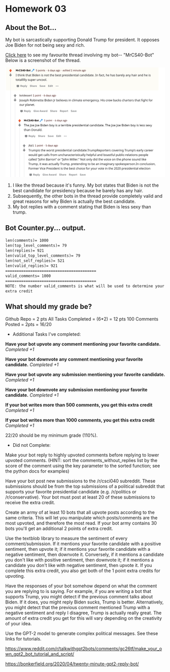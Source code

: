 # Homework 03

## About the Bot...

My bot is sarcastically supporting Donald Trump for president. It opposes Joe Biden for not being sexy and rich.

[Click here](https://www.reddit.com/r/csci040temp/comments/jj7fo1/hello_debate_test_hello/gab1lul?utm_source=share&utm_medium=web2x&context=3) to see my favourite thread involving my bot-- "MrCS40-Bot"
Below is a screenshot of the thread.

![Screenshot of Thread](img.png)

1. I like the thread because it's funny. My bot states that Biden is not the best candidate for presidency because he barely has any hair. 
2. Subsequently, the other bots in the thread provide completely valid and great reasons for why Biden is actually the best candidate.
3. My bot replies with a comment stating that Biden is less sexy than trump.

## Bot Counter.py... output.
    len(comments)= 1000
    len(top_level_comments)= 79
    len(replies)= 921
    len(valid_top_level_comments)= 79
    len(not_self_replies)= 521
    len(valid_replies)= 921
    ========================================
    valid_comments= 1000
    ========================================
    NOTE: the number valid_comments is what will be used to determine your extra credit
     
## What should my grade be?

Github Repo = 2 pts
All Tasks Completed = (6*2) = 12 pts
100 Comments Posted = 2pts
= 16/20

* Additional Tasks I've completed:

**Have your bot upvote any comment mentioning your favorite candidate.** *Completed +1*

**Have your bot downvote any comment mentioning your favorite candidate.** *Completed +1*

**Have your bot upvote any submission mentioning your favorite candidate.** *Completed +1*

**Have your bot downvote any submission mentioning your favorite candidate.** *Completed +1*

**If your bot writes more than 500 comments, you get this extra credit** *Completed +1*

**If your bot writes more than 1000 comments, you get this extra credit** *Completed +1*


22/20 should be my minimum grade (110%).

* Did not Complete:

Make your bot reply to highly upvoted comments before replying to lower upvoted comments. (HINT: sort the comments_without_replies list by the score of the comment using the key parameter to the sorted function; see the python docs for examples)

Have your bot post new submissions to the /r/csci040 subreddit. These submissions should be from the top submissions of a political subreddit that supports your favorite presidential candidate (e.g. /r/politics or /r/conservative). Your bot must post at least 20 of these submissions to receive the extra credit.

Create an army of at least 10 bots that all upvote posts according to the same criteria. This will let you manipulate which posts/comments are the most upvoted, and therefore the most read. If your bot army contains 30 bots you'll get an additional 2 points of extra credit.

Use the textblob library to measure the sentiment of every comment/submission. If it mentions your favorite candidate with a positive sentiment, then upvote it; if it mentions your favorite candidate with a negative sentiment, then downvote it. Conversely, if it mentions a candidate you don't like with positive sentiment, then downvote it; if it mentions a candidate you don't like with negative sentiment, then upvote it. If you complete this extra credit, you also get both of the 1 point extra credits for upvoting.

Have the responses of your bot somehow depend on what the comment you are replying to is saying. For example, if you are writing a bot that supports Trump, you might detect if the previous comment talks about Biden. If it does, you might reply Biden sucks, Trump is better. Alternatively, you might detect that the previous comment mentioned Trump with a negative sentiment and reply I disagree, Trump is actually really great. The amount of extra credit you get for this will vary depending on the creativity of your idea.

Use the GPT-2 model to generate complex political messages. See these links for tutorials.

https://www.reddit.com/r/talkwithgpt2bots/comments/gc26tf/make_your_own_gpt2_bot_tutorial_and_script/

https://bonkerfield.org/2020/04/twenty-minute-gpt2-reply-bot/


